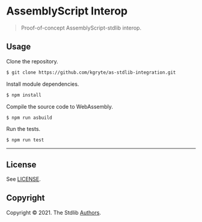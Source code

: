 <!--

@license Apache-2.0

Copyright (c) 2021 The Stdlib Authors.

Licensed under the Apache License, Version 2.0 (the "License");
you may not use this file except in compliance with the License.
You may obtain a copy of the License at

   http://www.apache.org/licenses/LICENSE-2.0

Unless required by applicable law or agreed to in writing, software
distributed under the License is distributed on an "AS IS" BASIS,
WITHOUT WARRANTIES OR CONDITIONS OF ANY KIND, either express or implied.
See the License for the specific language governing permissions and
limitations under the License.

-->

# AssemblyScript Interop

> Proof-of-concept AssemblyScript-stdlib interop.

## Usage

Clone the repository.

```bash
$ git clone https://github.com/kgryte/as-stdlib-integration.git
```

Install module dependencies.

```bash
$ npm install
```

Compile the source code to WebAssembly.

```bash
$ npm run asbuild
```

Run the tests.

```bash
$ npm run test
```

* * *

## License

See [LICENSE][stdlib-license].

## Copyright

Copyright © 2021. The Stdlib [Authors][stdlib-authors].

<section class="links">

[stdlib-authors]: https://github.com/kgryte/as-stdlib-interop/graphs/contributors

[stdlib-license]: https://raw.githubusercontent.com/kgryte/as-stdlib-interop/LICENSE

</section>

<!-- ./links -->
